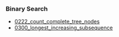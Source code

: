 ### Binary Search
- [0222_count_complete_tree_nodes](../src/0222_count_complete_tree_nodes.cpp)
- [0300_longest_increasing_subsequence](../src/0300_longest_increasing_subsequence.cpp)